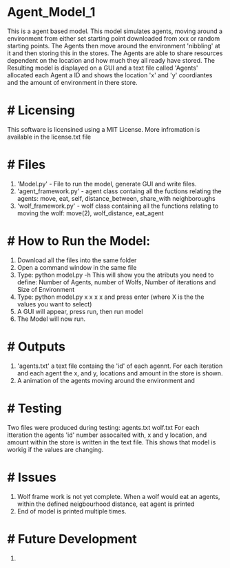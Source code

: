 # Agent_Model_1
This is a agent based model. This model simulates agents, moving around a environment from either set starting point downloaded from xxx 
or random starting points. The Agents then move around the environment 'nibbling' at it and then storing this in the stores. The Agents are able
to share resources dependent on the location and how much they all ready have stored. The Resulting model is displayed on a GUI and a text file called 
'Agents' allocated each Agent a ID and shows the location 'x' and 'y' coordiantes and the amount of environment in there store. 

# # Licensing 
This software is licensined using a MIT License. More infromation is available in the license.txt file 


# # Files 
1) 'Model.py' - File to run the model, generate GUI and write files. 
2) 'agent_framework.py' - agent class containg all the fuctions relating the agents: move, eat, self, distance_between, share_with neighboroughs
3) 'wolf_framework.py' - wolf class containing all the functions relating to moving the wolf: move(2), wolf_distance, eat_agent 


# # How to Run the Model:
1) Download all the files into the same folder
2) Open a command window in the same file 
3) Type: python model.py -h  This will show you the atributs you need to define: Number of Agents, number of Wolfs, Number of iterations and Size of Environment 
4) Type: python model.py x x x x       and press enter (where X is the the values you want to select) 
5) A GUI will appear, press run, then run model
6) The Model will now run. 

# # Outputs 
1) 'agents.txt' a text file containg the 'id' of each agennt. For each iteration and each agent the x, and y, locations and amount in the store is shown. 
2) A animation of the agents moving around the environment and 

# # Testing 
Two files were produced during testing: 
  agents.txt
  wolf.txt
For each itteration the  agents  'id' number assocaited with, x and y location, and amount within the store is written in the text file. This shows that model is workig if the values are changing.  


# # Issues 
1) Wolf frame work is not yet complete. When a wolf would eat an agents, within the defined neigbourhood distance, eat agent is printed
2) End of model is printed multiple times. 

# # Future Development 
1) 
